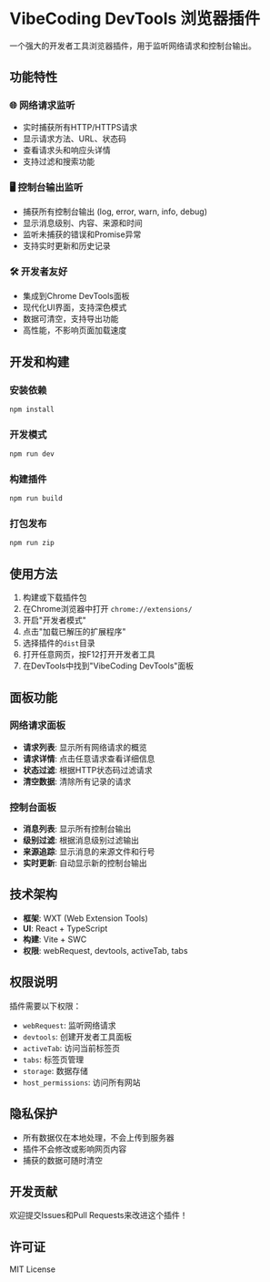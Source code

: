 # VibeCoding DevTools 浏览器插件

一个强大的开发者工具浏览器插件，用于监听网络请求和控制台输出。

## 功能特性

### 🌐 网络请求监听
- 实时捕获所有HTTP/HTTPS请求
- 显示请求方法、URL、状态码
- 查看请求头和响应头详情
- 支持过滤和搜索功能

### 🖥️ 控制台输出监听
- 捕获所有控制台输出 (log, error, warn, info, debug)
- 显示消息级别、内容、来源和时间
- 监听未捕获的错误和Promise异常
- 支持实时更新和历史记录

### 🛠️ 开发者友好
- 集成到Chrome DevTools面板
- 现代化UI界面，支持深色模式
- 数据可清空，支持导出功能
- 高性能，不影响页面加载速度

## 开发和构建

### 安装依赖
```bash
npm install
```

### 开发模式
```bash
npm run dev
```

### 构建插件
```bash
npm run build
```

### 打包发布
```bash
npm run zip
```

## 使用方法

1. 构建或下载插件包
2. 在Chrome浏览器中打开 `chrome://extensions/`
3. 开启"开发者模式"
4. 点击"加载已解压的扩展程序"
5. 选择插件的`dist`目录
6. 打开任意网页，按F12打开开发者工具
7. 在DevTools中找到"VibeCoding DevTools"面板

## 面板功能

### 网络请求面板
- **请求列表**: 显示所有网络请求的概览
- **请求详情**: 点击任意请求查看详细信息
- **状态过滤**: 根据HTTP状态码过滤请求
- **清空数据**: 清除所有记录的请求

### 控制台面板  
- **消息列表**: 显示所有控制台输出
- **级别过滤**: 根据消息级别过滤输出
- **来源追踪**: 显示消息的来源文件和行号
- **实时更新**: 自动显示新的控制台输出

## 技术架构

- **框架**: WXT (Web Extension Tools)
- **UI**: React + TypeScript
- **构建**: Vite + SWC
- **权限**: webRequest, devtools, activeTab, tabs

## 权限说明

插件需要以下权限：
- `webRequest`: 监听网络请求
- `devtools`: 创建开发者工具面板
- `activeTab`: 访问当前标签页
- `tabs`: 标签页管理
- `storage`: 数据存储
- `host_permissions`: 访问所有网站

## 隐私保护

- 所有数据仅在本地处理，不会上传到服务器
- 插件不会修改或影响网页内容
- 捕获的数据可随时清空

## 开发贡献

欢迎提交Issues和Pull Requests来改进这个插件！

## 许可证

MIT License
